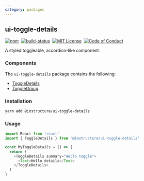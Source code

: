 ```yaml
---
category: packages
---
```


## ui-toggle-details

[![npm][npm]][npm-url]&nbsp;
[![build-status][build-status]][build-status-url]&nbsp;
[![MIT License][license-badge]][LICENSE]&nbsp;
[![Code of Conduct][coc-badge]][coc]

A styled toggleable, accordion-like component.

### Components
The `ui-toggle-details` package contains the following:
- [ToggleDetails](#ToggleDetails)
- [ToggleGroup](#ToggleGroup)


### Installation

```sh
yarn add @instructure/ui-toggle-details
```

### Usage

```js
import React from 'react'
import { ToggleDetails } from '@instructure/ui-toggle-details'

const MyToggleDetails = () => {
  return (
    <ToggleDetails summary="Hello toggle">
      <Text>Hello details</Text>
    </ToggleDetails>
  )
}
```

[npm]: https://img.shields.io/npm/v/@instructure/ui-toggle-details.svg
[npm-url]: https://npmjs.com/package/@instructure/ui-toggle-details

[build-status]: https://travis-ci.org/instructure/instructure-ui.svg?branch=master
[build-status-url]: https://travis-ci.org/instructure/instructure-ui "Travis CI"

[license-badge]: https://img.shields.io/npm/l/instructure-ui.svg?style=flat-square
[license]: https://github.com/instructure/instructure-ui/blob/master/LICENSE

[coc-badge]: https://img.shields.io/badge/code%20of-conduct-ff69b4.svg?style=flat-square
[coc]: https://github.com/instructure/instructure-ui/blob/master/CODE_OF_CONDUCT.md
